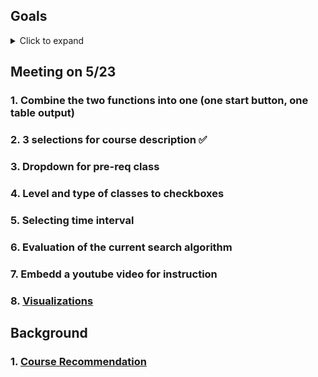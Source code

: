 ## Goals

<details>
<summary>Click to expand</summary>
1. Incorporate the pre-req dataset with the course search algorithm <br>
2. Add more filters to make the course search more specific <br>
a) Incorporate course structure selection in the form of check-boxes instead of the dropdown <br>
b) Incorporate grading option selection in the form of check-boxes <br>
c) Course length should be implemented in a more flexible way (selecting time interval) <br>
d) Incorporate a function to search based on fulfilling certain major requirements <br>
3. Display course description in the search results <br>
4. Find a way to evaluate search performance <br>
5. Find out why the current search algorithm gives inconsistent results <br>
</details>

## Meeting on 5/23

### 1. Combine the two functions into one (one start button, one table output)

### 2. 3 selections for course description &#9989;

### 3. Dropdown for pre-req class

### 4. Level and type of classes to checkboxes

### 5. Selecting time interval

### 6. Evaluation of the current search algorithm

### 7. Embedd a youtube video for instruction

### 8. [Visualizations](https://stack.dailybruin.com/2017/04/23/department-similarity/)

## Background

### 1. [Course Recommendation](https://ieeexplore.ieee.org/document/8088011?figureId=fig5#fig5)
